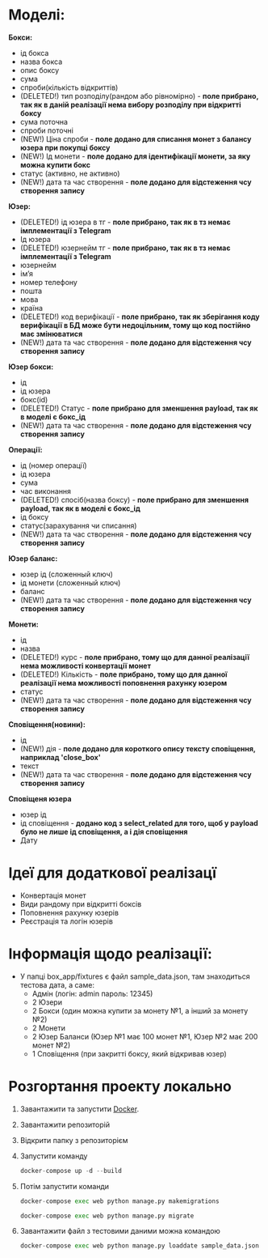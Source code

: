 # Моделі:
**Бокси:** 
  - ід бокса
  - назва бокса 
  - опис боксу 
  - сума 
  - спроби(кількість відкриттів)
  - (DELETED!) тип розподілу(рандом або рівномірно) - **поле прибрано, так як в даній реалізації нема вибору розподілу при відкритті боксу**
  - сума поточна 
  - спроби поточні
  - (NEW!) Ціна спроби - **поле додано для списання монет з балансу юзера при покупці боксу**
  - (NEW!) Ід монети  - **поле додано для ідентифікації монети, за яку можна купити бокс**
  - статус (активно, не активно)
  - (NEW!) дата та час створення -  **поле додано для відстеження чсу створення запису**

**Юзер:**
  - (DELETED!) ід юзера в тг - **поле прибрано, так як в тз немає імплементації з Telegram**
  - Ід юзера
  - (DELETED!) юзернейм тг - **поле прибрано, так як в тз немає імплементації з Telegram**
  - юзернейм
  - ім’я
  - номер телефону 
  - пошта
  - мова 
  - країна
  - (DELETED!) код верифікації - **поле прибрано, так як зберігання коду верифікації в БД може бути недоцільним, тому що код постійно має змінюватися**
  - (NEW!) дата та час створення -  **поле додано для відстеження чсу створення запису**

**Юзер бокси:**
  - ід
  - ід юзера 
  - бокс(id) 
  - (DELETED!) Статус - **поле прибрано для зменшення payload, так як в моделі є бокс_ід**
  - (NEW!) дата та час створення -  **поле додано для відстеження чсу створення запису**

**Операції:**
  - ід (номер операції)
  - ід юзера
  - сума
  - час виконання 
  - (DELETED!) спосіб(назва боксу) - **поле прибрано для зменшення payload, так як в моделі є бокс_ід**
  - ід боксу 
  - статус(зарахування чи списання)
  - (NEW!) дата та час створення -  **поле додано для відстеження чсу створення запису**

**Юзер баланс:**
  - юзер ід (сложенный ключ)
  - ід монети (сложенный ключ)
  - баланс
  - (NEW!) дата та час створення -  **поле додано для відстеження чсу створення запису**

**Монети:**
  - ід 
  - назва 
  - (DELETED!) курс - **поле прибрано, тому що для данної реалізації нема можливості конвертації монет**
  - (DELETED!) Кількість - **поле прибрано, тому що для данної реалізації нема можливості поповнення рахунку юзером**
  - статус
  - (NEW!) дата та час створення -  **поле додано для відстеження чсу створення запису**

**Сповіщення(новини):** 
  - ід 
  - (NEW!) дія - **поле додано для короткого опису тексту сповіщення, наприклад 'close_box'**
  - текст 
  - (NEW!) дата та час створення -  **поле додано для відстеження чсу створення запису**

**Сповіщеня юзера** 
  - юзер ід 
  - ід сповіщення - **додано код з select_related для того, щоб у payload було не лише ід сповіщення, а і дія сповіщення**
  - Дату 

# Ідеї для додаткової реалізацї 
  - Конвертація монет
  - Види рандому при відкритті боксів
  - Поповнення рахунку юзерів
  - Реєстрація та логін юзерів

# Інформація щодо реалізації:
  - У папці box_app/fixtures є файл sample_data.json, там знаходиться тестова дата, а саме:
    - Адмін (логін: admin пароль: 12345)
    - 2 Юзери
    - 2 Бокси (один можна купити за монету №1, а інший за монету №2)
    - 2 Монети
    - 2 Юзер Баланси (Юзер №1 має 100 монет №1, Юзер №2 має 200 монет №2)
    - 1 Сповіщення (при закритті боксу, який відкривав юзер)
  
 # Розгортання проекту локально
   1. Завантажити та запустити [Docker](https://www.docker.com/).
   2. Завантажити репозиторій
   3. Відкрити папку з репозиторієм
   4. Запустити команду
      ```python
      docker-compose up -d --build
      ```
   5. Потім запустити команди
      
      ``` python
      docker-compose exec web python manage.py makemigrations
      ```

      ```python
      docker-compose exec web python manage.py migrate
      ```
      
  7. Завантажити файл з тестовими даними можна командою
     ```python
     docker-compose exec web python manage.py loaddate sample_data.json
     ```
